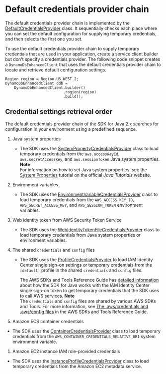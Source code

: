 # Default credentials provider chain<a name="credentials-chain"></a>

The default credentials provider chain is implemented by the [DefaultCredentialsProvider](http://docs.aws.amazon.com/sdk-for-java/latest/reference/software/amazon/awssdk/auth/credentials/DefaultCredentialsProvider.html) class\. It sequentially checks each place where you can set the default configuration for supplying temporary credentials, and then selects the first one you set\.

To use the default credentials provider chain to supply temporary credentials that are used in your application, create a service client builder but don't specify a credentials provider\. The following code snippet creates a `DynamoDbEnhancedClient` that uses the default credentials provider chain to locate and retrieve default configuration settings\.

```
Region region = Region.US_WEST_2;
DynamoDbEnhancedClient ddb = 
    DynamoDbEnhancedClient.builder()
                          .region(region)
                          .build();
```

## Credential settings retrieval order<a name="credentials-default"></a>

The default credentials provider chain of the SDK for Java 2\.x searches for configuration in your environment using a predefined sequence\.

1. Java system properties
   + The SDK uses the [SystemPropertyCredentialsProvider](http://docs.aws.amazon.com/sdk-for-java/latest/reference/software/amazon/awssdk/auth/credentials/SystemPropertyCredentialsProvider.html) class to load temporary credentials from the `aws.accessKeyId`, `aws.secretAccessKey`, and `aws.sessionToken` Java system properties\.
**Note**  
For information on how to set Java system properties, see the [System Properties](https://docs.oracle.com/javase/tutorial/essential/environment/sysprop.html) tutorial on the official *Java Tutorials* website\.

1. Environment variables
   + The SDK uses the [EnvironmentVariableCredentialsProvider](http://docs.aws.amazon.com/sdk-for-java/latest/reference/software/amazon/awssdk/auth/credentials/EnvironmentVariableCredentialsProvider.html) class to load temporary credentials from the `AWS_ACCESS_KEY_ID`, `AWS_SECRET_ACCESS_KEY`, and `AWS_SESSION_TOKEN` environment variables\.

1. Web identity token from AWS Security Token Service
   + The SDK uses the [WebIdentityTokenFileCredentialsProvider](http://docs.aws.amazon.com/sdk-for-java/latest/reference/software/amazon/awssdk/auth/credentials/WebIdentityTokenFileCredentialsProvider.html) class to load temporary credentials from Java system properties or environment variables\.

1. The shared `credentials` and `config` files
   + The SDK uses the [ProfileCredentialsProvider](http://docs.aws.amazon.com/sdk-for-java/latest/reference/software/amazon/awssdk/auth/credentials/ProfileCredentialsProvider.html) to load IAM Identity Center single sign\-on settings or temporary credentials from the `[default]` profile in the shared `credentials` and `config` files\. 

     The AWS SDKs and Tools Reference Guide has [detailed information](https://docs.aws.amazon.com/sdkref/latest/guide/understanding-sso.html#idccredres) about how the SDK for Java works with the IAM Identity Center single sign\-on token to get temporary credentials that the SDK uses to call AWS services\.
**Note**  
The `credentials` and `config` files are shared by various AWS SDKs and Tools\. For more information, see [The \.aws/credentials and \.aws/config files](https://docs.aws.amazon.com/sdkref/latest/guide/creds-config-files.html) in the AWS SDKs and Tools Reference Guide\.

1.  Amazon ECS container credentials
   + The SDK uses the [ContainerCredentialsProvider](https://sdk.amazonaws.com/java/api/latest/software/amazon/awssdk/auth/credentials/ContainerCredentialsProvider.html) class to load temporary credentials from the `AWS_CONTAINER_CREDENTIALS_RELATIVE_URI` system environment variable\.

1.  Amazon EC2 instance IAM role\-provided credentials
   + The SDK uses the [InstanceProfileCredentialsProvider](http://docs.aws.amazon.com/sdk-for-java/latest/reference/software/amazon/awssdk/auth/credentials/InstanceProfileCredentialsProvider.html) class to load temporary credentials from the Amazon EC2 metadata service\.